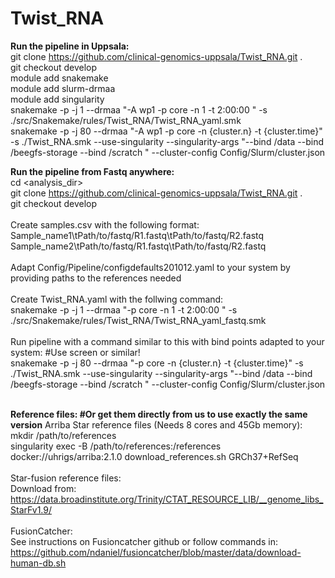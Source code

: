 # Twist_RNA
**Run the pipeline in Uppsala: <br>**
git clone https://github.com/clinical-genomics-uppsala/Twist_RNA.git . <br>
git checkout develop <br>
module add snakemake <br>
module add slurm-drmaa <br>
module add singularity <br>
snakemake -p -j 1 --drmaa "-A wp1 -p core -n 1 -t 2:00:00 "  -s ./src/Snakemake/rules/Twist_RNA/Twist_RNA_yaml.smk <br>
snakemake -p -j 80 --drmaa "-A wp1 -p core -n {cluster.n} -t {cluster.time}" -s ./Twist_RNA.smk --use-singularity --singularity-args "--bind /data --bind /beegfs-storage --bind /scratch " --cluster-config Config/Slurm/cluster.json <br>

**Run the pipeline from Fastq anywhere: <br>**
cd <analysis_dir> <br>
git clone https://github.com/clinical-genomics-uppsala/Twist_RNA.git . <br>
git checkout develop <br> <br>
Create samples.csv with the following format: <br>
Sample_name1\tPath/to/fastq/R1.fastq\tPath/to/fastq/R2.fastq <br>
Sample_name2\tPath/to/fastq/R1.fastq\tPath/to/fastq/R2.fastq <br> <br>
Adapt Config/Pipeline/configdefaults201012.yaml to your system by providing paths to the references needed<br> <br>
Create Twist_RNA.yaml with the follwing command:  <br>
snakemake -p -j 1 --drmaa "-p core -n 1 -t 2:00:00 "  -s ./src/Snakemake/rules/Twist_RNA/Twist_RNA_yaml_fastq.smk <br> <br>
Run pipeline with a command similar to this with bind points adapted to your system: #Use screen or similar! <br>
snakemake -p -j 80 --drmaa "-p core -n {cluster.n} -t {cluster.time}" -s ./Twist_RNA.smk --use-singularity --singularity-args "--bind /data --bind /beegfs-storage --bind /scratch " --cluster-config Config/Slurm/cluster.json <br> <br>

**Reference files: #Or get them directly from us to use exactly the same version**
Arriba Star reference files (Needs 8 cores and 45Gb memory):<br>
mkdir /path/to/references<br>
singularity exec -B /path/to/references:/references docker://uhrigs/arriba:2.1.0 download_references.sh GRCh37+RefSeq <br> <br>
Star-fusion reference files:<br>
Download from: https://data.broadinstitute.org/Trinity/CTAT_RESOURCE_LIB/__genome_libs_StarFv1.9/ <br> <br>
FusionCatcher:<br>
See instructions on Fusioncatcher github or follow commands in:<br>
https://github.com/ndaniel/fusioncatcher/blob/master/data/download-human-db.sh <br>
